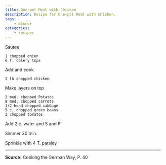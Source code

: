 ```yaml
---
title: One-pot Meal with Chicken
description: Recipe for One-pot Meal with Chicken.
tags:
    - dinner
categories:
    - recipes
---
```


Sautee

```
1 chopped onion
6 T. celery tops
```

Add and cook

```
2 lb chopped chicken
```

Make layers on top

```
2 med. chopped Potatos
8 med. chopped carrots
1/2 head chopped cabbage
5 c. chopped green beans
2 chopped tomatos
```

Add 2 c. water and S and P

Simmer 30 min.

Sprinkle with 4 T. parsley

---

**Source:** Cooking the German Way, P. 40